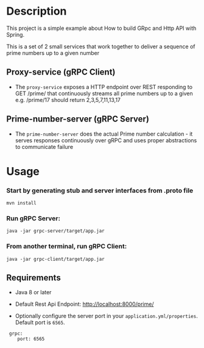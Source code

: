 Description
===========
This project is a simple example about How to build GRpc and Http API with Spring.

This is a set of 2 small services that work together to deliver a sequence
of prime numbers up to a given number

## Proxy-service (gRPC Client)
* The `proxy-service` exposes a HTTP endpoint over REST responding to GET /prime/<number>
that continuously streams all prime numbers up to a given <number>
e.g. /prime/17 should return 2,3,5,7,11,13,17

## Prime-number-server (gRPC Server)
* The `prime-number-server` does the actual Prime number calculation - it serves responses continuously over gRPC and uses proper abstractions to communicate failure


Usage
===
### Start by generating stub and server interfaces from .proto file
```
mvn install
```
### Run gRPC Server: 
```
java -jar grpc-server/target/app.jar
```

### From another terminal, run gRPC Client: 
```
java -jar grpc-client/target/app.jar
```

## Requirements

* Java 8 or later
* Default Rest Api Endpoint: [http://localhost:8000/prime/](http://localhost:8000/prime)

* Optionally configure the server port in your `application.yml/properties`. Default port is `6565`.

```
 grpc:
    port: 6565
```

